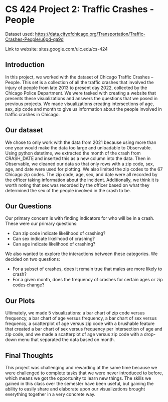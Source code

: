 # CS 424 Project 2: Traffic Crashes - People
Dataset used: https://data.cityofchicago.org/Transportation/Traffic-Crashes-People/u6pd-qa9d

Link to website: sites.google.com/uic.edu/cs-424

## Introduction

In this project, we worked with the dataset of Chicago Traffic Crashes – People. This set is a collection of all the traffic crashes that involved the injury of people from late 2013 to present day 2022, collected by the Chicago Police Department. We were tasked with creating a website that presents these visualizations and answers the questions that we posed in previous projects. We made visualizations creating intersections of age, sex, zip code and month to give us information about the people involved in traffic crashes in Chicago.

## Our dataset

We chose to only work with the data from 2021 because using more than one year would make the data too large and unloadable to Observable. Using python datetime, we extracted the month of the crash from CRASH_DATE and inserted this as a new column into the data. Then in Observable, we cleaned our data so that only rows with a zip code, sex, age, and date were used for plotting. We also limited the zip codes to the 67 Chicago zip codes.
The zip code, age, sex, and date were all recorded by the officer taking information about the incident. Additionally, we think it is worth noting that sex was recorded by the officer based on what they determined the sex of the people involved in the crash to be.

## Our Questions

Our primary concern is with finding indicators for who will be in a crash. These were our primary questions:

- Can zip code indicate likelihood of crashing?
- Can sex indicate likelihood of crashing?
- Can age indicate likelihood of crashing?

We also wanted to explore the interactions between these categories. We decided on two questions:
- For a subset of crashes, does it remain true that males are more likely to crash?
- For a given month, does the frequency of crashes for certain ages or zip codes change? 

## Our Plots

Ultimately, we made 5 visualizations: a bar chart of zip code versus frequency, a bar chart of age versus frequency, a bar chart of sex versus frequency, a scatterplot of age versus zip code with a brushable feature that created a bar chart of sex versus frequency per intersection of age and zip code, and we made a scatterplot of age versus zip code with a drop-down menu that separated the data based on month.

## Final Thoughts

This project was challenging and rewarding at the same time because we were challenged to complete tasks that we were never introduced to before, which means we got the opportunity to learn new things. The skills we gained in this class over the semester have been useful, but gaining the ability to easily share and elaborate upon our visualizations brought everything together in a very concrete way. 
